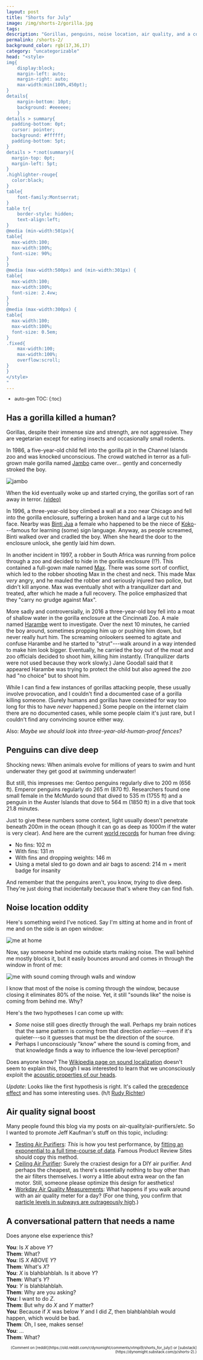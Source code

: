 ```yaml
---
layout: post
title: "Shorts for July"
image: /img/shorts-2/gorilla.jpg
tags: 
description: "Gorillas, penguins, noise location, air quality, and a conversational pattern that needs a name"
permalink: /shorts-2/
background_color: rgb(17,36,17)
category: "uncategorizable"
head: "<style>
img{
    display:block;
    margin-left: auto;
    margin-right: auto;
    max-width:min(100%,450pt);
}
details{
    margin-bottom: 10pt;
    background: #eeeeee;
    }
details > summary{
  padding-bottom: 0pt;
  cursor: pointer;
  background: #ffffff;
  padding-bottom: 5pt;
}
details > *:not(summary){
  margin-top: 0pt;
  margin-left: 5pt;
}
.highlighter-rouge{
  color:black;
}
table{
    font-family:Montserrat;
}
table tr{
    border-style: hidden;
    text-align:left;
}
@media (min-width:501px){
table{
  max-width:100;
  max-width:100%;
  font-size: 90%;
}
}
@media (max-width:500px) and (min-width:301px) {
table{
  max-width:100;
  max-width:100%;
  font-size: 2.4vw;
}
}
@media (max-width:300px) {
table{
  max-width:100;
  max-width:100%;
  font-size: 0.5em;
}
.fixed{
    max-width:100;
    max-width:100%;
    overflow:scroll;
}
}
</style>
"
---
```


<div style="font-size:90%; line-height:110%;" markdown="1">

* auto-gen TOC:
{:toc}

</div>

## Has a gorilla killed a human?

Gorillas, despite their immense size and strength, are not aggressive. They are vegetarian except for eating insects and occasionally small rodents.

In 1986, a five-year-old child fell into the gorilla pit in the Channel Islands zoo and was knocked unconscious. The crowd watched in terror as a full-grown male gorilla named [Jambo](https://en.wikipedia.org/wiki/Jambo) came over... gently and concernedly stroked the boy.

![jambo](/img/shorts-2/jambo.jpg)

When the kid eventually woke up and started crying, the gorillas sort of ran away in terror. [(video)](https://www.youtube.com/watch?v=48kJYvKaTIo)

In 1996, a three-year-old boy climbed a wall at a zoo near Chicago and fell into the gorilla enclosure, suffering a broken hand and a large cut to his face. Nearby was [Binti Jua](https://en.wikipedia.org/wiki/Binti_Jua) a female who happened to be the niece of [Koko](https://en.wikipedia.org/wiki/Koko_(gorilla))---famous for learning (some) sign language. Anyway, as people screamed, Binti walked over and cradled the boy. When she heard the door to the enclosure unlock, she gently laid him down.

In another incident in 1997, a robber in South Africa was running from police through a zoo and decided to hide in the gorilla enclosure (!?). This contained a full-gown male named [Max](https://en.wikipedia.org/wiki/Max_(gorilla)). There was some sort of conflict, which led to the robber shooting Max in the chest and neck. This made Max *very* angry, and he mauled the robber and seriously injured two police, but didn't kill anyone. Max was eventually shot with a tranquilizer dart and treated, after which he made a full recovery. The police emphasized that they "carry no grudge against Max".

More sadly and controversially, in 2016 a three-year-old boy fell into a moat of shallow water in the gorilla enclosure at the Cincinnati Zoo. A male named [Harambe](https://en.wikipedia.org/wiki/Harambe) went to investigate. Over the next 10 minutes, he carried the boy around, sometimes propping him up or pushing him down, but never really hurt him. The screaming onlookers seemed to agitate and confuse Harambe and he started to "strut"---walk around in a way intended to make him look bigger. Eventually, he carried the boy out of the moat and zoo officials decided to shoot him, killing him instantly. (Tranquilizer darts were not used because they work slowly.) Jane Goodall said that it appeared Harambe was trying to protect the child but also agreed the zoo had "no choice" but to shoot him.

While I can find a few instances of gorillas attacking people, these usually involve provocation, and I couldn't find a documented case of a gorilla killing someone. (Surely humans and gorillas have coexisted for way too long for this to have *never* happened.) Some people on the internet claim there are no documented cases, while some people claim it's just rare, but I couldn't find any convincing source either way.

Also: *Maybe we should look into three-year-old-human-proof fences?*

## Penguins can dive deep

Shocking news: When animals evolve for millions of years to swim and hunt underwater they get good at swimming underwater!

But still, this impresses me: Gentoo penguins regularly dive to 200 m (656 ft). Emperor penguins regularly do 265 m (870 ft). Researchers found one small female in the McMurdo sound that dived to 535 m (1755 ft) and a penguin in the Auster Islands that dove to 564 m (1850 ft) in a dive that took 21.8 minutes.

Just to give these numbers some context, light usually doesn't penetrate beneath 200m in the ocean (though it can go as deep as 1000m if the water is very clear). And here are the current [world records](https://thesaltsirens.com/current-freediving-records/) for human free diving:

* No fins: 102 m
* With fins: 131 m
* With fins and dropping weights: 146 m
* Using a metal sled to go down and air bags to ascend: 214 m + merit badge for insanity

And remember that the penguins aren't, you know, *trying* to dive deep. They're just doing that incidentally because that's where they can find fish.

## Noise location oddity

Here's something weird I've noticed. Say I'm sitting at home and in front of me and on the side is an open window:

![me at home](/img/shorts-2/sound1.jpg)

Now, say someone behind me outside starts making noise. The wall behind me mostly blocks it, but it easily bounces around and comes in through the window in front of me:

![me with sound coming through walls and window](/img/shorts-2/sound2.jpg)

I know that most of the noise is coming through the window, because closing it eliminates 80% of the noise. Yet, it still "sounds like" the noise is coming from behind me. Why?

Here's the two hypotheses I can come up with:

* *Some* noise still goes directly through the wall. Perhaps my brain notices that the same pattern is coming from that direction *earlier*---even if it's quieter---so it guesses that must be the direction of the source.
* Perhaps I unconsciously "know" where the sound is coming from, and that knowledge finds a way to influence the low-level perception?

Does anyone know? The [Wikipedia page on sound localization](https://en.wikipedia.org/wiki/Sound_localization) doesn't seem to explain this, though I was interested to learn that we unconsciously exploit the [acoustic properties of our heads](https://en.wikipedia.org/wiki/Head-related_transfer_function).

*Update*: Looks like the first hypothesis is right. It's called the [precedence effect](https://en.wikipedia.org/wiki/Precedence_effect) and has some interesting uses. (h/t [Rudy Richter](https://twitter.com/rudy_richter/status/1545124263803473923))

## Air quality signal boost

Many people found this blog via my posts on air-quality/air-purifiers/etc. So I wanted to promote Jeff Kaufman's stuff on this topic, including:

* [Testing Air Purifiers](https://www.jefftk.com/p/testing-air-purifiers): *This* is how you test performance, by [fitting an exponential to a full time-course of data](/better-DIY-air-purifier.html#measuring-filtering-performance). Famous Product Review Sites should copy this method.
* [Ceiling Air Purifier](https://www.jefftk.com/p/ceiling-air-purifier): Surely the craziest design for a DIY air purifier. And perhaps the cheapest, as there's essentially nothing to buy other than the air filters themselves. I worry a little about extra wear on the fan motor. Still, someone please optimize this design for aesthetics!
* [Workday Air Quality Measurements](https://www.jefftk.com/p/workday-air-quality-measurements): What happens if you walk around with an air quality meter for a day? (For one thing, you confirm that [particle levels in subways are outrageously high](https://dynomight.net/air/#particles-while-commuting).)


## A conversational pattern that needs a name

Does anyone else experience this?

**You**: Is *X* above *Y*?  
**Them**: What?  
**You**: IS *X* ABOVE *Y*?  
**Them**: What's *X*?  
**You**: *X* is blahblahblah. Is it above *Y*?  
**Them**: What's *Y*?  
**You**: *Y* is blahblahblah.  
**Them**: Why are you asking?  
**You**: I want to do *Z*.  
**Them**: But why do *X* and *Y* matter?  
**You**: Because if *X* was below *Y* and I did *Z*, then blahblahblah would happen, which would be bad.  
**Them**: Oh, I see, makes sense!  
**You**: ...  
**Them**: What?

<div style="font-size:70%; text-align:right;" markdown="1">
(Comment on [reddit](https://old.reddit.com/r/dynomight/comments/vtmpi9/shorts_for_july/) or [substack](https://dynomight.substack.com/p/shorts-2).)
</div>
